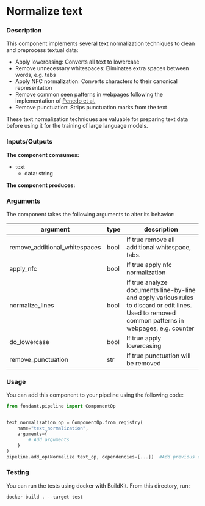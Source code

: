 # Normalize text

### Description
This component implements several text normalization techniques to clean and preprocess textual 
data:

- Apply lowercasing: Converts all text to lowercase
- Remove unnecessary whitespaces: Eliminates extra spaces between words, e.g. tabs
- Apply NFC normalization: Converts characters to their canonical representation
- Remove common seen patterns in webpages following the implementation of 
  [Penedo et al.](https://arxiv.org/pdf/2306.01116.pdf)
- Remove punctuation: Strips punctuation marks from the text

These text normalization techniques are valuable for preparing text data before using it for
the training of large language models.


### Inputs/Outputs

**The component comsumes:**
- text
  - data: string

**The component produces:**

### Arguments

The component takes the following arguments to alter its behavior:

| argument | type | description |
| -------- | ---- | ----------- |
| remove_additional_whitespaces | bool | If true remove all additional whitespace, tabs. |
| apply_nfc | bool | If true apply nfc normalization |
| normalize_lines | bool | If true analyze documents line-by-line and apply various rules to discard or edit lines. Used to removed common patterns in webpages, e.g. counter |
| do_lowercase | bool | If true apply lowercasing |
| remove_punctuation | str | If true punctuation will be removed |

### Usage

You can add this component to your pipeline using the following code:

```python
from fondant.pipeline import ComponentOp


text_normalization_op = ComponentOp.from_registry(
    name="text_normalization",
    arguments={
        # Add arguments
    }
)
pipeline.add_op(Normalize text_op, dependencies=[...])  #Add previous component as dependency
```

### Testing

You can run the tests using docker with BuildKit. From this directory, run:
```
docker build . --target test
```